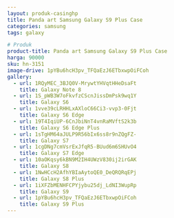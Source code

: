 ```yaml
---
layout: produk-casinghp
title: Panda art Samsung Galaxy S9 Plus Case
categories: samsung
tags: galaxy

# Produk
product-title: Panda art Samsung Galaxy S9 Plus Case
harga: 90000
sku: hn-3151
image-drive: 1pYBu6hcH3pv_TFQaEzJ6ETbxwpOiFCoh
gallery:
  - url: 1RQyMEC_3BJQ0V-MrywtYHVqtHHeDsaFt
    title: Galaxy Note 8
  - url: 1S_pWB3W7oFkvfzCScnJissDmPsk9wq1Y
    title: Galaxy S6
  - url: 1vve39cLRHHLxAXloC66Ci3-vvp3-0Fjt
    title: Galaxy S6 Edge
  - url: 19T4IqiUP-6CnJbiNnT4vnRaMVftS2k3b
    title: Galaxy S6 Edge Plus
  - url: 1sTgHM64aJULP9R56bIx6ss8r9nZQgFZ-
    title: Galaxy S7
  - url: 1cgDNg7cmVsrExJfqR5-BUud6m6SHUvO4
    title: Galaxy S7 Edge
  - url: 10aOKqsy6kBN9M2IH4UWzV830ij2irGAK
    title: Galaxy S8
  - url: 1NwHCcH2AfhYBIaAytoQE0_DeQRQRqEPj
    title: Galaxy S8 Plus
  - url: 1iXFZbMENHFCPYjybu25dj_LdNI3WupRp
    title: Galaxy S9
  - url: 1pYBu6hcH3pv_TFQaEzJ6ETbxwpOiFCoh
    title: Galaxy S9 Plus
---
```

